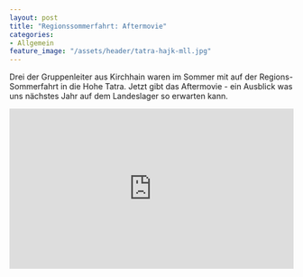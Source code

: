 ```yaml
---
layout: post
title: "Regionssommerfahrt: Aftermovie"
categories:
- Allgemein
feature_image: "/assets/header/tatra-hajk-mll.jpg"
---
```


Drei der Gruppenleiter aus Kirchhain waren im Sommer mit auf der Regions-Sommerfahrt in die Hohe Tatra. Jetzt gibt das Aftermovie - ein Ausblick was uns nächstes Jahr auf dem Landeslager so erwarten kann.


<!-- <iframe width="100%" style="height: 56.25%;" src="https://www.youtube.com/embed/mAILG_PV14M" frameborder="0" allow="accelerometer; autoplay; encrypted-media; gyroscope; picture-in-picture" allowfullscreen></iframe> -->

<style>
    .embed-container { 
        position: relative; 
        padding-bottom: 56.25%; 
        height: 0; 
        overflow: hidden; 
        max-width: 100%; 
    } 
    .embed-container iframe, .embed-container object, .embed-container embed { 
        position: absolute; 
        top: 0; 
        left: 0; 
        width: 100%; 
        height: 100%; 
    }
</style>
    
<div class='embed-container'>
    <iframe src='https://www.youtube.com/embed/mAILG_PV14M' frameborder='0' allowfullscreen></iframe>
</div>